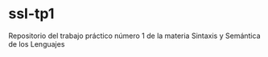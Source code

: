 # ssl-tp1
Repositorio del trabajo práctico número 1 de la materia Sintaxis y Semántica de los Lenguajes
